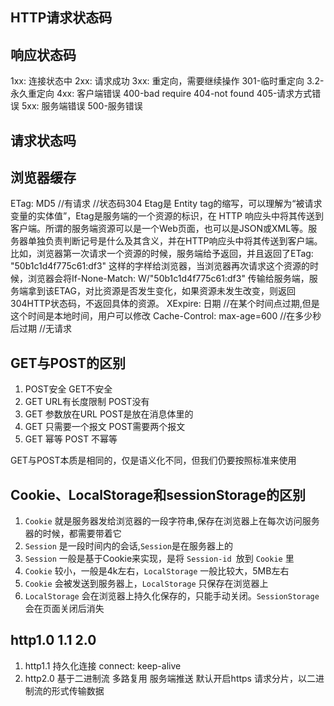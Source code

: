 ## HTTP请求状态码
## 响应状态码
1xx:
连接状态中
2xx:
请求成功
3xx:
重定向，需要继续操作
301-临时重定向
3.2-永久重定向
4xx:
客户端错误
400-bad require
404-not found
405-请求方式错误
5xx:
服务端错误
500-服务错误
## 请求状态吗




## 浏览器缓存
ETag: MD5  //有请求 //状态码304 Etag是 Entity tag的缩写，可以理解为“被请求变量的实体值”，Etag是服务端的一个资源的标识，在 HTTP 响应头中将其传送到客户端。所谓的服务端资源可以是一个Web页面，也可以是JSON或XML等。服务器单独负责判断记号是什么及其含义，并在HTTP响应头中将其传送到客户端。比如，浏览器第一次请求一个资源的时候，服务端给予返回，并且返回了ETag: "50b1c1d4f775c61:df3" 这样的字样给浏览器，当浏览器再次请求这个资源的时候，浏览器会将If-None-Match: W/"50b1c1d4f775c61:df3" 传输给服务端，服务端拿到该ETAG，对比资源是否发生变化，如果资源未发生改变，则返回304HTTP状态码，不返回具体的资源。
XExpire: 日期  //在某个时间点过期,但是这个时间是本地时间，用户可以修改
Cache-Control: max-age=600    //在多少秒后过期  //无请求


## GET与POST的区别
1. POST安全 GET不安全
2. GET URL有长度限制 POST没有
3. GET 参数放在URL POST是放在消息体里的
4. GET 只需要一个报文 POST需要两个报文
5. GET 幂等 POST 不幂等

GET与POST本质是相同的，仅是语义化不同，但我们仍要按照标准来使用


## Cookie、LocalStorage和sessionStorage的区别
1. `Cookie` 就是服务器发给浏览器的一段字符串,保存在浏览器上在每次访问服务器的时候，都需要带着它
2. `Session` 是一段时间内的会话,`Session`是在服务器上的
3. `Session` 一般是基于Cookie来实现，是将 `Session-id `放到 `Cookie` 里
4. `Cookie` 较小，一般是4k左右，`LocalStorage` 一般比较大，5MB左右
5. `Cookie` 会被发送到服务器上，`LocalStorage` 只保存在浏览器上
6. `LocalStorage` 会在浏览器上持久化保存的，只能手动关闭。`SessionStorage` 会在页面关闭后消失

## http1.0 1.1 2.0
1. http1.1 持久化连接 connect: keep-alive
2. http2.0 基于二进制流 多路复用 服务端推送 默认开启https 请求分片，以二进制流的形式传输数据

